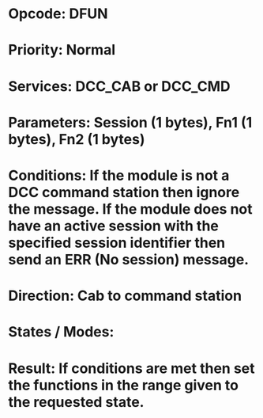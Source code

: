 # Opcode: DFUN
# Priority: Normal
# Services: DCC_CAB or DCC_CMD
# Parameters: Session (1 bytes), Fn1 (1 bytes), Fn2 (1 bytes)
# Conditions: If the module is not a DCC command station then ignore the message. If the module does not have an active session with the specified session identifier then send an ERR (No session) message.
# Direction: Cab to command station
# States / Modes: 
# Result: If conditions are met then set the functions in the range given to the requested state.